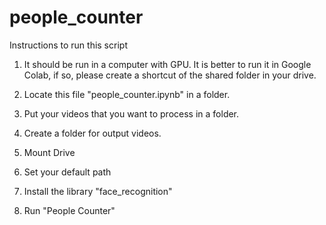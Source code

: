 # people_counter
Instructions to run this script
1) It should be run in a computer with GPU. It is better to run it in Google Colab, if so, please create a shortcut of the shared folder in your drive.

2) Locate this file "people_counter.ipynb" in a folder.

3) Put your videos that you want to process in a folder.

4) Create a folder for output videos.

5) Mount Drive

6) Set your default path

7) Install the library "face_recognition"

8) Run "People Counter"
